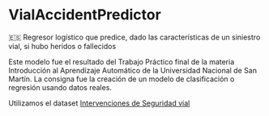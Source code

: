 # VialAccidentPredictor
🇪🇸 Regresor logístico que predice, dado las características de un siniestro vial, si hubo heridos o fallecidos 

Este modelo fue el resultado del Trabajo Práctico final de la materia Introducción al Aprendizaje Automático de la Universidad Nacional de San Martín. La consigna fue la creación de un modelo de clasificación o regresión usando datos reales. 

Utilizamos el dataset  [Intervenciones de Seguridad vial](https://data.buenosaires.gob.ar/dataset/seguridad-vial-autopistas-ausa/resource/ee93bace-022d-475f-8a17-ce04062fd58e)
